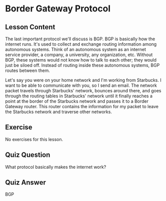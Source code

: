 # Border Gateway Protocol

## Lesson Content

The last important protocol we'll discuss is BGP. BGP is basically how the internet runs. It's used to collect and exchange routing information among autonomous systems. Think of an autonomous system as an internet service provider, a company, a university, any organization, etc. Without BGP, these systems would not know how to talk to each other; they would just be siloed off. Instead of routing inside these autonomous systems, BGP routes between them.

Let's say you were on your home network and I'm working from Starbucks. I want to be able to communicate with you, so I send an email. The network packet travels through Starbucks' network, bounces around there, and goes through the routing tables in Starbucks' network until it finally reaches a point at the border of the Starbucks network and passes it to a Border Gateway router. This router contains the information for my packet to leave the Starbucks network and traverse other networks.

## Exercise

No exercises for this lesson.

## Quiz Question

What protocol basically makes the internet work?

## Quiz Answer

BGP
